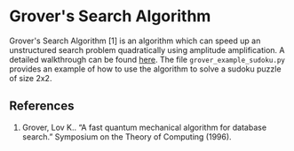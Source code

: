 # Grover's Search Algorithm

Grover's Search Algorithm [1] is an algorithm which can speed up an unstructured search problem quadratically using amplitude amplification. A detailed walkthrough can be found [here](https://quantum-computing.ibm.com/composer/docs/iqx/guide/grovers-algorithm). The file `grover_example_sudoku.py` provides an example of how to use the algorithm to solve a sudoku puzzle of size 2x2.


## References

1. Grover, Lov K.. “A fast quantum mechanical algorithm for database search.” Symposium on the Theory of Computing (1996).